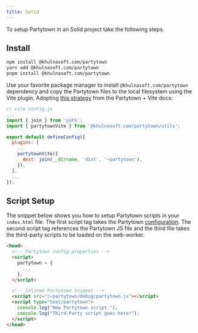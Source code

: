 ```yaml
---
title: Solid
---
```


To setup Partytown in an Solid project take the following steps.

## Install

```bash
npm install @khulnasoft.com/partytown
yarn add @khulnasoft.com/partytown
pnpm install @khulnasoft.com/partytown
```

Use your favorite package manager to install `@khulnasoft.com/partytown` dependency and
copy the Partytown files to the local filesystem using the Vite plugin.
Adopting [this strategy](https://partytown.builder.io/copy-library-files#vite) from the Partytown + Vite docs:

```js
// vite.config.js
...
import { join } from 'path';
import { partytownVite } from '@khulnasoft.com/partytown/utils';

export default defineConfig({
  plugins: [
    ...
    partytownVite({
      dest: join(__dirname, 'dist', '~partytown'),
    }),
  ],
  ...
});
```

## Script Setup

The snippet below shows you how to setup Partytown scripts in your `index.html` file. The first script tag takes the Partytown [configuration](/configuration). The second script tag references the Partytown JS file and the third file takes the third-party scripts to be loaded on the web-worker.

```html
<head>
  <!-- Partytown config properties -->
  <script>
    partytown = {
      ...
    };
  </script>

  <!-- Inlined Partytown Snippet -->
  <script src="/~partytown/debug/partytown.js"></script>
  <script type="text/partytown">
    console.log("New Partytown script.");
    console.log("Third-Party script goes here!");
  </script>
</head>
```
